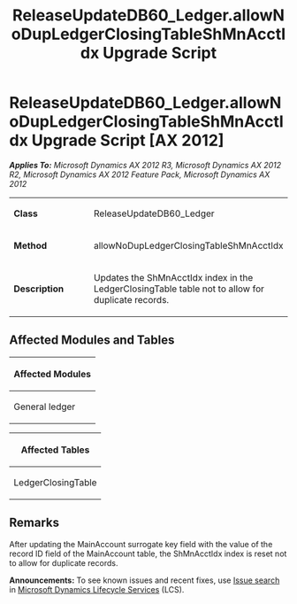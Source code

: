 ﻿---
title: ReleaseUpdateDB60_Ledger.allowNoDupLedgerClosingTableShMnAcctIdx Upgrade Script
TOCTitle: ReleaseUpdateDB60_Ledger.allowNoDupLedgerClosingTableShMnAcctIdx Upgrade Script
ms:assetid: 3aeda397-a99d-194d-7a66-e0e4a63f871f
ms:mtpsurl: https://msdn.microsoft.com/en-us/library/JJ685264(v=AX.60)
ms:contentKeyID: 49707717
ms.date: 05/18/2015
mtps_version: v=AX.60
---

# ReleaseUpdateDB60\_Ledger.allowNoDupLedgerClosingTableShMnAcctIdx Upgrade Script [AX 2012]


_**Applies To:** Microsoft Dynamics AX 2012 R3, Microsoft Dynamics AX 2012 R2, Microsoft Dynamics AX 2012 Feature Pack, Microsoft Dynamics AX 2012_

<table>
<colgroup>
<col style="width: 50%" />
<col style="width: 50%" />
</colgroup>
<tbody>
<tr class="odd">
<td><p><strong>Class</strong></p></td>
<td><p>ReleaseUpdateDB60_Ledger</p></td>
</tr>
<tr class="even">
<td><p><strong>Method</strong></p></td>
<td><p>allowNoDupLedgerClosingTableShMnAcctIdx</p></td>
</tr>
<tr class="odd">
<td><p><strong>Description</strong></p></td>
<td><p>Updates the ShMnAcctIdx index in the LedgerClosingTable table not to allow for duplicate records.</p></td>
</tr>
</tbody>
</table>


## Affected Modules and Tables

<table>
<colgroup>
<col style="width: 100%" />
</colgroup>
<thead>
<tr class="header">
<th><p>Affected Modules</p></th>
</tr>
</thead>
<tbody>
<tr class="odd">
<td><p>General ledger</p></td>
</tr>
</tbody>
</table>


<table>
<colgroup>
<col style="width: 100%" />
</colgroup>
<thead>
<tr class="header">
<th><p>Affected Tables</p></th>
</tr>
</thead>
<tbody>
<tr class="odd">
<td><p>LedgerClosingTable</p></td>
</tr>
</tbody>
</table>


## Remarks

After updating the MainAccount surrogate key field with the value of the record ID field of the MainAccount table, the ShMnAcctIdx index is reset not to allow for duplicate records.

  
**Announcements:** To see known issues and recent fixes, use [Issue search](http://go.microsoft.com/fwlink/?linkid=389258) in [Microsoft Dynamics Lifecycle Services](http://go.microsoft.com/fwlink/?linkid=306505) (LCS).

